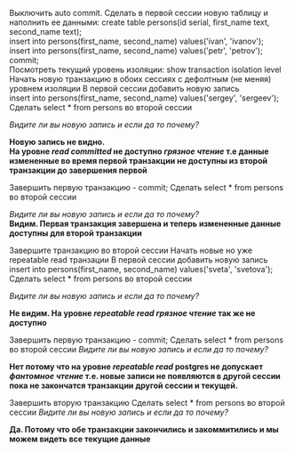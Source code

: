 Выключить auto commit.
Сделать в первой сессии новую таблицу и наполнить ее данными: 
create table persons(id serial, first_name text, second_name text);  
insert into persons(first_name, second_name) values('ivan', 'ivanov');  
insert into persons(first_name, second_name) values('petr', 'petrov');   
commit;  
Посмотреть текущий уровень изоляции: show transaction isolation level  
Начать новую транзакцию в обоих сессиях с дефолтным (не меняя) уровнем изоляции
В первой сессии добавить новую запись  
insert into persons(first_name, second_name) values('sergey', 'sergeev');  
Сделать select * from persons во второй сессии  

_Видите ли вы новую запись и если да то почему?_ 

**Новую запись не видно.**  
**На уровне _read committed_ не доступно _грязное чтение_ т.е данные измененные во время первой транзакции не доступны из второй транзакции до завершения первой**  

Завершить первую транзакцию - commit;
Сделать select * from persons во второй сессии  

_Видите ли вы новую запись и если да то почему?_  
**Видим. Первая транзакция завершена и теперь измененные данные доступны для второй транзакции**  

Завершите транзакцию во второй сессии
Начать новые но уже repeatable read транзации
В первой сессии добавить новую запись insert into persons(first_name, second_name) values('sveta', 'svetova');
Сделать select * from persons во второй сессии

_Видите ли вы новую запись и если да то почему?_ 

**Не видим. На уровне _repeatable read_ _грязное чтение_ так же не доступно**  

Завершить первую транзакцию - commit;
Сделать select * from persons во второй сессии
_Видите ли вы новую запись и если да то почему?_ 

**Нет потому что на уровне _repeatable read_ postgres не допускает _фантомное чтение_ т.е. новые записи не появляются в другой сессии пока не закончатся транзакции другой сессии и текущей.**  

Завершить вторую транзакцию
Сделать select * from persons во второй сессии
_Видите ли вы новую запись и если да то почему?_

**Да. Потому что обе транзакции закончились и закоммитились и мы можем видеть все текущие данные**